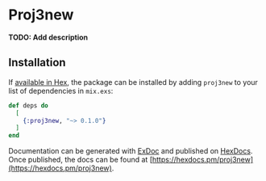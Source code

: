 # Proj3new

**TODO: Add description**

## Installation

If [available in Hex](https://hex.pm/docs/publish), the package can be installed
by adding `proj3new` to your list of dependencies in `mix.exs`:

```elixir
def deps do
  [
    {:proj3new, "~> 0.1.0"}
  ]
end
```

Documentation can be generated with [ExDoc](https://github.com/elixir-lang/ex_doc)
and published on [HexDocs](https://hexdocs.pm). Once published, the docs can
be found at [https://hexdocs.pm/proj3new](https://hexdocs.pm/proj3new).

